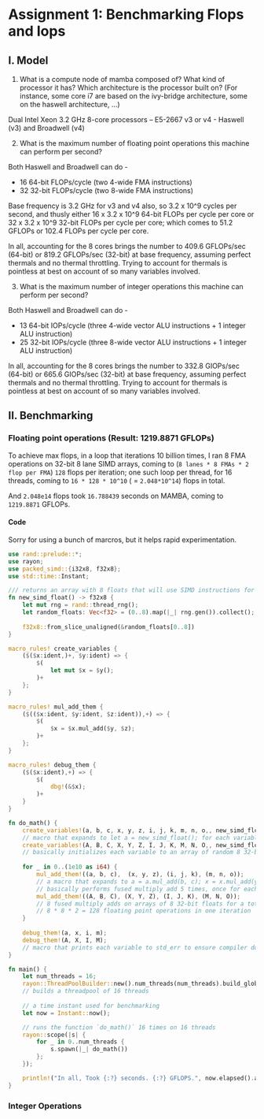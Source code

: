 # Assignment 1: Benchmarking Flops and Iops

## I. Model

1. What is a compute node of mamba composed of? What kind of processor it has? Which architecture is the processor built on? (For instance, some core i7 are based on the ivy-bridge architecture, some on the haswell architecture, ...)

Dual Intel Xeon 3.2 GHz 8-core processors – E5-2667 v3 or v4 - Haswell (v3) and Broadwell (v4)

2. What is the maximum number of floating point operations this machine can perform per second?

Both Haswell and Broadwell can do -

- 16 64-bit FLOPs/cycle (two 4-wide FMA instructions)
- 32 32-bit FLOPs/cycle (two 8-wide FMA instructions)

Base frequency is 3.2 GHz for v3 and v4 also, so 3.2 x 10^9 cycles per second, and thusly either 16 x 3.2 x 10^9 64-bit FLOPs per cycle per core or 32 x 3.2 x 10^9 32-bit FLOPs per cycle per core; which comes to 51.2 GFLOPs or 102.4 FLOPs per cycle per core.

In all, accounting for the 8 cores brings the number to 409.6 GFLOPs/sec (64-bit) or 819.2 GFLOPs/sec (32-bit) at base frequency, assuming perfect thermals and no thermal throttling. Trying to account for thermals is pointless at best on account of so many variables involved.

3. What is the maximum number of integer operations this machine can perform per second?

Both Haswell and Broadwell can do -

- 13 64-bit IOPs/cycle (three 4-wide vector ALU instructions + 1 integer ALU instruction)
- 25 32-bit IOPs/cycle (three 8-wide vector ALU instructions + 1 integer ALU instruction)

In all, accounting for the 8 cores brings the number to 332.8 GIOPs/sec (64-bit) or 665.6‬ GIOPs/sec (32-bit) at base frequency, assuming perfect thermals and no thermal throttling. Trying to account for thermals is pointless at best on account of so many variables involved.

## II. Benchmarking

### Floating point operations (Result: 1219.8871 GFLOPs)

To achieve max flops, in a loop that iterations 10 billion times, I ran 8 FMA operations on 32-bit 8 lane SIMD arrays, coming to (`8 lanes * 8 FMAs * 2 flop per FMA`) `128` flops per iteration; one such loop per thread, for 16 threads, coming to `16 * 128 * 10^10` ( = `2.048*10^14`) flops in total.

And `2.048e14` flops took `16.788439` seconds on MAMBA, coming to `1219.8871` GFLOPs. 

#### Code

Sorry for using a bunch of marcros, but it helps rapid experimentation.

```rust
use rand::prelude::*;
use rayon;
use packed_simd::{i32x8, f32x8};
use std::time::Instant;

/// returns an array with 8 floats that will use SIMD instructions for operations
fn new_simd_float() -> f32x8 {
    let mut rng = rand::thread_rng();
    let random_floats: Vec<f32> = (0..8).map(|_| rng.gen()).collect();
    
    f32x8::from_slice_unaligned(&random_floats[0..8])
}

macro_rules! create_variables {
    ($($x:ident,)+, $y:ident) => {
        $(
            let mut $x = $y();
        )+
    };
}

macro_rules! mul_add_them {
    ($(($x:ident, $y:ident, $z:ident)),+) => {
        $(
            $x = $x.mul_add($y, $z);
        )+
    };
}

macro_rules! debug_them {
    ($($x:ident),+) => {
        $(
            dbg!(&$x);
        )+
    }
}

fn do_math() {
    create_variables!(a, b, c, x, y, z, i, j, k, m, n, o,, new_simd_float);
    // macro that expands to let a = new_simd_float(); for each variable a, b, c...
    create_variables!(A, B, C, X, Y, Z, I, J, K, M, N, O,, new_simd_float);
    // basically initializes each variable to an array of random 8 32-bit floats that use SIMD operations 
    
    for _ in 0..(1e10 as i64) {
        mul_add_them!((a, b, c),  (x, y, z), (i, j, k), (m, n, o));
        // a macro that expands to a = a.mul_add(b, c); x = x.mul_add(y, z) and so on for each variable.
        // basically performs fused multiply add 5 times, once for each trio of variables.
        mul_add_them!((A, B, C), (X, Y, Z), (I, J, K), (M, N, O));
        // 8 fused multiply adds on arrays of 8 32-bit floats for a total of
        // 8 * 8 * 2 = 128 floating point operations in one iteration
    }
    
    debug_them!(a, x, i, m);
    debug_them!(A, X, I, M);    
    // macro that prints each variable to std_err to ensure compiler doesn't "optimize" away the computation
}

fn main() {
    let num_threads = 16;
    rayon::ThreadPoolBuilder::new().num_threads(num_threads).build_global().unwrap();
    // builds a threadpool of 16 threads
 
    // a time instant used for benchmarking
    let now = Instant::now();    

    // runs the function `do_math()` 16 times on 16 threads
    rayon::scope(|s| {
        for _ in 0..num_threads {
            s.spawn(|_| do_math())
        };
    });

    println!("In all, Took {:?} seconds. {:?} GFLOPS.", now.elapsed().as_secs_f32(), (128 * 10 * 16 ) as f32 / now.elapsed().as_secs_f32());
}

```

### Integer Operations